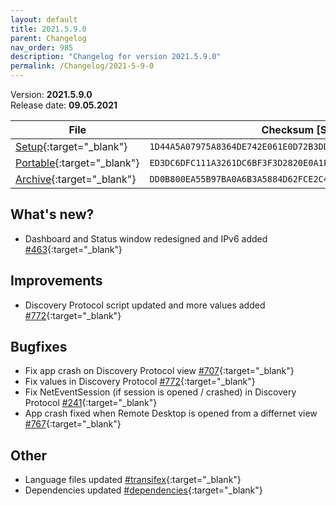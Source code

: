 ```yaml
---
layout: default
title: 2021.5.9.0
parent: Changelog
nav_order: 985
description: "Changelog for version 2021.5.9.0"
permalink: /Changelog/2021-5-9-0
---
```


Version: **2021.5.9.0** <br />
Release date: **09.05.2021**

| File                                                                                                                                              | Checksum [SHA256]                                                  |
| ------------------------------------------------------------------------------------------------------------------------------------------------- | ------------------------------------------------------------------ |
| [Setup](https://github.com/BornToBeRoot/NETworkManager/releases/download/2021.5.9.0/NETworkManager_2021.5.9.0_Setup.exe){:target="\_blank"}       | `1D44A5A07975A8364DE742E061E0D72B3DD1CC03E02F4D87103A0767E3C7F7A2` |
| [Portable](https://github.com/BornToBeRoot/NETworkManager/releases/download/2021.5.9.0/NETworkManager_2021.5.9.0_Portable.zip){:target="\_blank"} | `ED3DC6DFC111A3261DC6BF3F3D2820E0A1FF96ECF48A3C7DFBF3454A39694848` |
| [Archive](https://github.com/BornToBeRoot/NETworkManager/releases/download/2021.5.9.0/NETworkManager_2021.5.9.0_Archive.zip){:target="\_blank"}   | `DD0B800EA55B97BA0A6B3A5884D62FCE2C4E74EAB1CCE01163823EBD30DC9B4E` |

## What's new?

- Dashboard and Status window redesigned and IPv6 added [#463](https://github.com/BornToBeRoot/NETworkManager/issues/463){:target="\_blank"}

## Improvements

- Discovery Protocol script updated and more values added [#772](https://github.com/BornToBeRoot/NETworkManager/issues/772){:target="\_blank"}

## Bugfixes

- Fix app crash on Discovery Protocol view [#707](https://github.com/BornToBeRoot/NETworkManager/issues/707){:target="\_blank"}
- Fix values in Discovery Protocol [#772](https://github.com/BornToBeRoot/NETworkManager/issues/772){:target="\_blank"}
- Fix NetEventSession (if session is opened / crashed) in Discovery Protocol [#241](https://github.com/BornToBeRoot/NETworkManager/issues/241){:target="\_blank"}
- App crash fixed when Remote Desktop is opened from a differnet view [#767](https://github.com/BornToBeRoot/NETworkManager/issues/767){:target="\_blank"}

## Other

- Language files updated [#transifex](https://github.com/BornToBeRoot/NETworkManager/pulls?q=author%3Aapp%2Ftransifex-integration){:target="\_blank"}
- Dependencies updated [#dependencies](https://github.com/BornToBeRoot/NETworkManager/pulls?q=author%3Aapp%2Fdependabot){:target="\_blank"}
